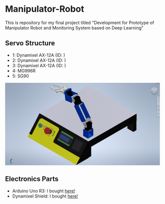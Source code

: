 # Manipulator-Robot
This is repository for my final project titled "Development for Prototype of Manipulator Robot and Monitoring System based on Deep Learning"

## Servo Structure
- 1: Dynamixel AX-12A (ID: )
- 2: Dynamixel AX-12A (ID: )
- 3: Dynamixel AX-12A (ID: )
- 4: MG996R
- 5: SG90

![Servo Structure](https://github.com/vkurpmax/Manipulator-Robot/blob/main/README.md%20materials/Servo%20Structure.jpg)


## Electronics Parts
- Arduino Uno R3: I bought
[here!](https://www.tokopedia.com/riz-umi/arduino-uno-r3-board-original-made-in-italy/)
- Dynamixel Shield: I bought
[here!](https://www.tokopedia.com/digiware/dynamixel-shield/)